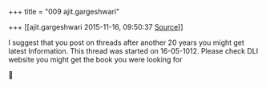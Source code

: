 +++
title = "009 ajit.gargeshwari"

+++
[[ajit.gargeshwari	2015-11-16, 09:50:37 [Source](https://groups.google.com/g/samskrita/c/ziRpidmdtEc)]]



I suggest that you post on threads after another 20 years you might get latest Information. This thread was started on 16-05-1012. Please check DLI website you might get the book you were looking for



